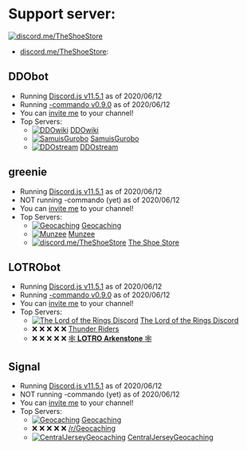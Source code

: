 # Support server:
[![discord.me/TheShoeStore](https://discordapp.com/api/guilds/192775085420052489/embed.png)](https://discord.me/TheShoeStore)
* [discord.me/TheShoeStore](https://discord.me/TheShoeStore):

## DDObot
* Running [Discord.js v11.5.1](https://discord.js.org/#/docs/main/11.5.1/general/welcome) as of 2020/06/12
* Running [-commando v0.9.0](https://discord.js.org/#/docs/commando/v0.9.0/general/welcome) as of 2020/06/12
* You can [invite me](https://discordapp.com/api/oauth2/authorize?client_id=445792511525650432&scope=bot&permissions=8) to your channel!
* Top Servers:
  * [![DDOwiki](https://discordapp.com/api/guilds/153007361655570432/embed.png)](https://discord.me/DDOwiki) [DDOwiki](https://discord.me/DDOwiki)
  * [![SamuisGurobo](https://discordapp.com/api/guilds/207922289931452426/embed.png)](https://discord.me/samiusgurobo) [SamuisGurobo](https://discord.me/samiusgurobo)
  * [![DDOstream](https://discordapp.com/api/guilds/159038425599705088/embed.png)](https://discord.me/DDOstream) [DDOstream](https://discord.me/DDOstream)

## greenie
* Running [Discord.js v11.5.1](https://discord.js.org/#/docs/main/11.5.1/general/welcome) as of 2020/06/12
* NOT running -commando (yet) as of 2020/06/12
* You can [invite me](https://discordapp.com/api/oauth2/authorize?client_id=464486990239367171&scope=bot&permissions=8) to your channel!
* Top Servers:
  * [![Geocaching](https://discordapp.com/api/guilds/385498283738660875/embed.png)](https://discord.me/Geocaching) [Geocaching](https://discord.me/Geocaching)
  * [![Munzee](https://discordapp.com/api/guilds/207922289931452426/embed.png)](https://discord.me/Munzee) [Munzee](https://discord.me/Munzee)
  * [![discord.me/TheShoeStore](https://discordapp.com/api/guilds/192775085420052489/embed.png)](https://discord.me/TheShoeStore) [The Shoe Store](https://discord.me/TheShoeStore)

## LOTRObot
* Running [Discord.js v11.5.1](https://discord.js.org/#/docs/main/11.5.1/general/welcome) as of 2020/06/12
* Running [-commando v0.9.0](https://discord.js.org/#/docs/commando/v0.9.0/general/welcome) as of 2020/06/12
* You can [invite me](https://discordapp.com/api/oauth2/authorize?client_id=445791608609308702&scope=bot&permissions=8) to your channel!
* Top Servers:
  * [![The Lord of the Rings Discord](https://discordapp.com/api/guilds/201024322444197888/embed.png)](https://discord.me/LOTRODiscord) [The Lord of the Rings Discord](https://discord.me/LOTRODiscord)
  * :x: :x: :x: :x: :x:  [Thunder Riders](https://discord.me/ThunderRiders)
  * :x: :x: :x: :x: :x:  [:spider_web: 𝐋𝐎𝐓𝐑𝐎 𝐀𝐫𝐤𝐞𝐧𝐬𝐭𝐨𝐧𝐞 :spider_web:](https://discord.me/Arkenstone)

## Signal
* Running [Discord.js v11.5.1](https://discord.js.org/#/docs/main/11.5.1/general/welcome) as of 2020/06/12
* NOT running -commando (yet) as of 2020/06/12
* You can [invite me](https://discordapp.com/api/oauth2/authorize?client_id=445799905177632768&scope=bot&permissions=8) to your channel!
* Top Servers:
  * [![Geocaching](https://discordapp.com/api/guilds/385498283738660875/embed.png)](https://discord.me/Geocaching) [Geocaching](https://discord.me/Geocaching)
  * :x: :x: :x: :x: :x:  [/r/Geocaching](https://discord.gg/yTZ3vP6)
  * [![CentralJerseyGeocaching](https://discordapp.com/api/guilds/407643811796353035/embed.png)](https://discord.me/CentralJerseyGeocaching) [CentralJerseyGeocaching](https://discord.me/CentralJerseyGeocaching)
